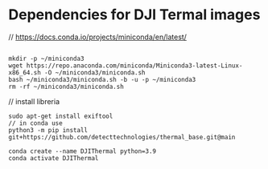 # Dependencies for DJI Termal images

// https://docs.conda.io/projects/miniconda/en/latest/

```

mkdir -p ~/miniconda3
wget https://repo.anaconda.com/miniconda/Miniconda3-latest-Linux-x86_64.sh -O ~/miniconda3/miniconda.sh
bash ~/miniconda3/miniconda.sh -b -u -p ~/miniconda3
rm -rf ~/miniconda3/miniconda.sh

```

// install libreria

```
sudo apt-get install exiftool
// in conda use
python3 -m pip install git+https://github.com/detecttechnologies/thermal_base.git@main

conda create --name DJIThermal python=3.9
conda activate DJIThermal

```
